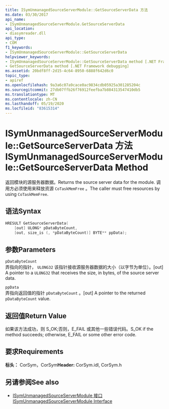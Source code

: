 ```yaml
---
title: ISymUnmanagedSourceServerModule::GetSourceServerData 方法
ms.date: 03/30/2017
api_name:
- ISymUnmanagedSourceServerModule.GetSourceServerData
api_location:
- diasymreader.dll
api_type:
- COM
f1_keywords:
- ISymUnmanagedSourceServerModule::GetSourceServerData
helpviewer_keywords:
- ISymUnmanagedSourceServerModule::GetSourceServerData method [.NET Framework debugging]
- GetSourceServerData method [.NET Framework debugging]
ms.assetid: 20bdf8ff-2d15-4c64-8950-6888f642d6c0
topic_type:
- apiref
ms.openlocfilehash: 9a3a6c07a9cace0ac9834cdb05925a301285204c
ms.sourcegitcommit: 27db07ffb26f76912feefba7b884313547410db5
ms.translationtype: MT
ms.contentlocale: zh-CN
ms.lasthandoff: 05/19/2020
ms.locfileid: "83615314"
---
```

# <a name="isymunmanagedsourceservermodulegetsourceserverdata-method"></a><span data-ttu-id="a1027-102">ISymUnmanagedSourceServerModule::GetSourceServerData 方法</span><span class="sxs-lookup"><span data-stu-id="a1027-102">ISymUnmanagedSourceServerModule::GetSourceServerData Method</span></span>
<span data-ttu-id="a1027-103">返回模块的源服务器数据。</span><span class="sxs-lookup"><span data-stu-id="a1027-103">Returns the source server data for the module.</span></span> <span data-ttu-id="a1027-104">调用方必须使用来释放资源 `CoTaskMemFree` 。</span><span class="sxs-lookup"><span data-stu-id="a1027-104">The caller must free resources by using `CoTaskMemFree`.</span></span>  
  
## <a name="syntax"></a><span data-ttu-id="a1027-105">语法</span><span class="sxs-lookup"><span data-stu-id="a1027-105">Syntax</span></span>  
  
```cpp  
HRESULT GetSourceServerData(  
    [out] ULONG* pDataByteCount,
    [out, size_is (, *pDataByteCount)] BYTE** ppData);  
```  
  
## <a name="parameters"></a><span data-ttu-id="a1027-106">参数</span><span class="sxs-lookup"><span data-stu-id="a1027-106">Parameters</span></span>  
 `pDataByteCount`  
 <span data-ttu-id="a1027-107">弄指向的指针， `ULONG32` 该指针接收源服务器数据的大小（以字节为单位）。</span><span class="sxs-lookup"><span data-stu-id="a1027-107">[out] A pointer to a `ULONG32` that receives the size, in bytes, of the source server data.</span></span>  
  
 `ppData`  
 <span data-ttu-id="a1027-108">弄指向返回值的指针 `pDataByteCount` 。</span><span class="sxs-lookup"><span data-stu-id="a1027-108">[out] A pointer to the returned `pDataByteCount` value.</span></span>  
  
## <a name="return-value"></a><span data-ttu-id="a1027-109">返回值</span><span class="sxs-lookup"><span data-stu-id="a1027-109">Return Value</span></span>  
 <span data-ttu-id="a1027-110">如果该方法成功，则 S_OK;否则，E_FAIL 或其他一些错误代码。</span><span class="sxs-lookup"><span data-stu-id="a1027-110">S_OK if the method succeeds; otherwise, E_FAIL or some other error code.</span></span>  
  
## <a name="requirements"></a><span data-ttu-id="a1027-111">要求</span><span class="sxs-lookup"><span data-stu-id="a1027-111">Requirements</span></span>  
 <span data-ttu-id="a1027-112">**标头：** CorSym，CorSym</span><span class="sxs-lookup"><span data-stu-id="a1027-112">**Header:** CorSym.idl, CorSym.h</span></span>  
  
## <a name="see-also"></a><span data-ttu-id="a1027-113">另请参阅</span><span class="sxs-lookup"><span data-stu-id="a1027-113">See also</span></span>

- [<span data-ttu-id="a1027-114">ISymUnmanagedSourceServerModule 接口</span><span class="sxs-lookup"><span data-stu-id="a1027-114">ISymUnmanagedSourceServerModule Interface</span></span>](isymunmanagedsourceservermodule-interface.md)
